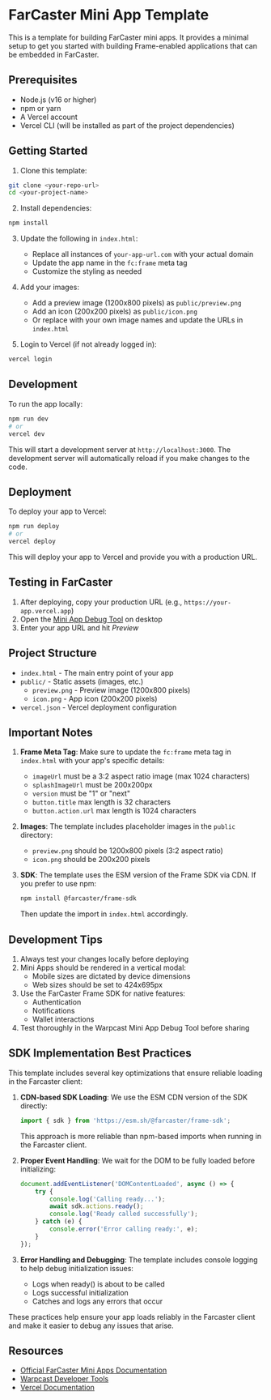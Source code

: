 # FarCaster Mini App Template

This is a template for building FarCaster mini apps. It provides a minimal setup to get you started with building Frame-enabled applications that can be embedded in FarCaster.

## Prerequisites

- Node.js (v16 or higher)
- npm or yarn
- A Vercel account
- Vercel CLI (will be installed as part of the project dependencies)

## Getting Started

1. Clone this template:
```bash
git clone <your-repo-url>
cd <your-project-name>
```

2. Install dependencies:
```bash
npm install
```

3. Update the following in `index.html`:
   - Replace all instances of `your-app-url.com` with your actual domain
   - Update the app name in the `fc:frame` meta tag
   - Customize the styling as needed

4. Add your images:
   - Add a preview image (1200x800 pixels) as `public/preview.png`
   - Add an icon (200x200 pixels) as `public/icon.png`
   - Or replace with your own image names and update the URLs in `index.html`

5. Login to Vercel (if not already logged in):
```bash
vercel login
```

## Development

To run the app locally:

```bash
npm run dev
# or
vercel dev
```

This will start a development server at `http://localhost:3000`. The development server will automatically reload if you make changes to the code.

## Deployment

To deploy your app to Vercel:

```bash
npm run deploy
# or
vercel deploy
```

This will deploy your app to Vercel and provide you with a production URL.

## Testing in FarCaster

1. After deploying, copy your production URL (e.g., `https://your-app.vercel.app`)
2. Open the [Mini App Debug Tool](https://warpcast.com/~/developers/mini-apps/debug) on desktop
3. Enter your app URL and hit *Preview*

## Project Structure

- `index.html` - The main entry point of your app
- `public/` - Static assets (images, etc.)
  - `preview.png` - Preview image (1200x800 pixels)
  - `icon.png` - App icon (200x200 pixels)
- `vercel.json` - Vercel deployment configuration

## Important Notes

1. **Frame Meta Tag**: Make sure to update the `fc:frame` meta tag in `index.html` with your app's specific details:
   - `imageUrl` must be a 3:2 aspect ratio image (max 1024 characters)
   - `splashImageUrl` must be 200x200px
   - `version` must be "1" or "next"
   - `button.title` max length is 32 characters
   - `button.action.url` max length is 1024 characters

2. **Images**: The template includes placeholder images in the `public` directory:
   - `preview.png` should be 1200x800 pixels (3:2 aspect ratio)
   - `icon.png` should be 200x200 pixels

3. **SDK**: The template uses the ESM version of the Frame SDK via CDN. If you prefer to use npm:
   ```bash
   npm install @farcaster/frame-sdk
   ```
   Then update the import in `index.html` accordingly.

## Development Tips

1. Always test your changes locally before deploying
2. Mini Apps should be rendered in a vertical modal:
   - Mobile sizes are dictated by device dimensions
   - Web sizes should be set to 424x695px
3. Use the FarCaster Frame SDK for native features:
   - Authentication
   - Notifications
   - Wallet interactions
4. Test thoroughly in the Warpcast Mini App Debug Tool before sharing

## SDK Implementation Best Practices

This template includes several key optimizations that ensure reliable loading in the Farcaster client:

1. **CDN-based SDK Loading**: We use the ESM CDN version of the SDK directly:
   ```javascript
   import { sdk } from 'https://esm.sh/@farcaster/frame-sdk';
   ```
   This approach is more reliable than npm-based imports when running in the Farcaster client.

2. **Proper Event Handling**: We wait for the DOM to be fully loaded before initializing:
   ```javascript
   document.addEventListener('DOMContentLoaded', async () => {
       try {
           console.log('Calling ready...');
           await sdk.actions.ready();
           console.log('Ready called successfully');
       } catch (e) {
           console.error('Error calling ready:', e);
       }
   });
   ```

3. **Error Handling and Debugging**: The template includes console logging to help debug initialization issues:
   - Logs when ready() is about to be called
   - Logs successful initialization
   - Catches and logs any errors that occur

These practices help ensure your app loads reliably in the Farcaster client and make it easier to debug any issues that arise.

## Resources

- [Official FarCaster Mini Apps Documentation](https://docs.farcaster.xyz/reference/frames/spec)
- [Warpcast Developer Tools](https://warpcast.com/~/developers)
- [Vercel Documentation](https://vercel.com/docs) 